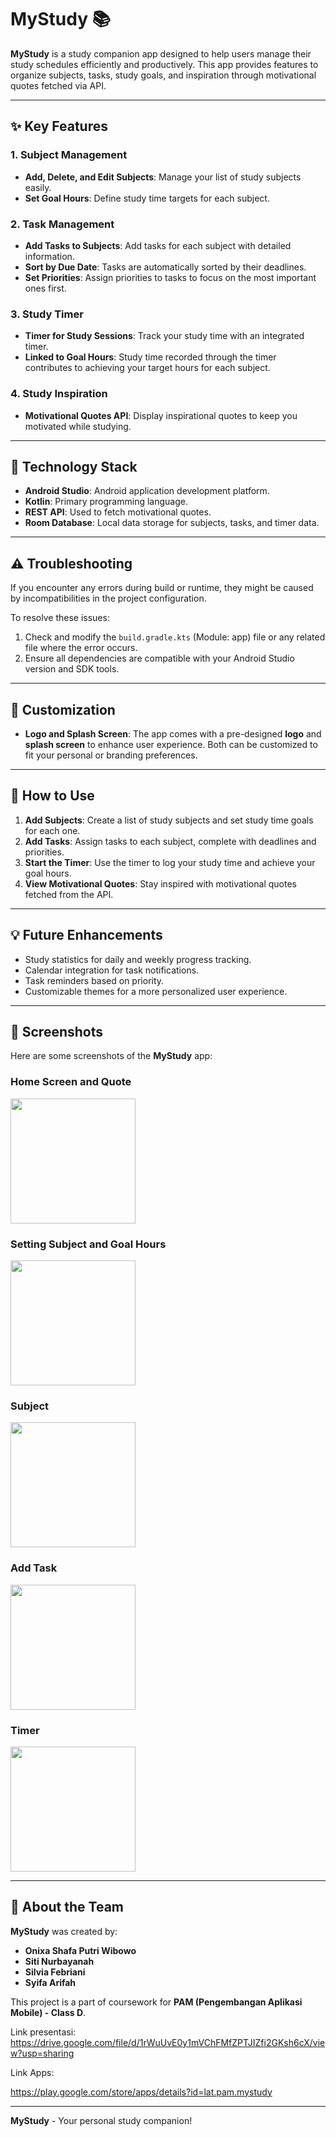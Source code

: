# MyStudy 📚

**MyStudy** is a study companion app designed to help users manage their study schedules efficiently and productively. This app provides features to organize subjects, tasks, study goals, and inspiration through motivational quotes fetched via API.

---

## ✨ Key Features

### 1. **Subject Management**
- **Add, Delete, and Edit Subjects**: Manage your list of study subjects easily.
- **Set Goal Hours**: Define study time targets for each subject.

### 2. **Task Management**
- **Add Tasks to Subjects**: Add tasks for each subject with detailed information.
- **Sort by Due Date**: Tasks are automatically sorted by their deadlines.
- **Set Priorities**: Assign priorities to tasks to focus on the most important ones first.

### 3. **Study Timer**
- **Timer for Study Sessions**: Track your study time with an integrated timer.
- **Linked to Goal Hours**: Study time recorded through the timer contributes to achieving your target hours for each subject.

### 4. **Study Inspiration**
- **Motivational Quotes API**: Display inspirational quotes to keep you motivated while studying.

---

## 🚀 Technology Stack
- **Android Studio**: Android application development platform.
- **Kotlin**: Primary programming language.
- **REST API**: Used to fetch motivational quotes.
- **Room Database**: Local data storage for subjects, tasks, and timer data.

---

## ⚠️ Troubleshooting
If you encounter any errors during build or runtime, they might be caused by incompatibilities in the project configuration. 

To resolve these issues:
1. Check and modify the `build.gradle.kts` (Module: app) file or any related file where the error occurs.
2. Ensure all dependencies are compatible with your Android Studio version and SDK tools.

---

## 🎨 Customization
- **Logo and Splash Screen**: The app comes with a pre-designed **logo** and **splash screen** to enhance user experience. Both can be customized to fit your personal or branding preferences.

---

## 📌 How to Use
1. **Add Subjects**: Create a list of study subjects and set study time goals for each one.
2. **Add Tasks**: Assign tasks to each subject, complete with deadlines and priorities.
3. **Start the Timer**: Use the timer to log your study time and achieve your goal hours.
4. **View Motivational Quotes**: Stay inspired with motivational quotes fetched from the API.

---

## 💡 Future Enhancements
- Study statistics for daily and weekly progress tracking.
- Calendar integration for task notifications.
- Task reminders based on priority.
- Customizable themes for a more personalized user experience.

---

## 📸 Screenshots

Here are some screenshots of the **MyStudy** app:

### Home Screen and Quote
<img src="https://github.com/user-attachments/assets/d68819a7-d612-453c-b60e-85ed07da7df7" width="200" />

### Setting Subject and Goal Hours
<img src="https://github.com/user-attachments/assets/8cd764eb-c411-46be-bc3b-f8a7e87d8e23" width="200" />

### Subject
<img src="https://github.com/user-attachments/assets/a9e7c835-1f0f-4408-8fa8-2a0f485a49ad" width="200" />

### Add Task
<img src="https://github.com/user-attachments/assets/aaf739b4-ad4b-446a-bdd1-b144dbadbf87" width="200" />

### Timer
<img src="https://github.com/user-attachments/assets/a5d3500b-dde2-45f2-add3-7820496ba777" width="200" />

---

## 🏫 About the Team
**MyStudy** was created by:  
- **Onixa Shafa Putri Wibowo**  
- **Siti Nurbayanah**  
- **Silvia Febriani**  
- **Syifa Arifah**  

This project is a part of coursework for **PAM (Pengembangan Aplikasi Mobile) - Class D**.

Link presentasi:
https://drive.google.com/file/d/1rWuUvE0y1mVChFMfZPTJIZfi2GKsh6cX/view?usp=sharing

Link Apps:

https://play.google.com/store/apps/details?id=lat.pam.mystudy

---

**MyStudy** - Your personal study companion!
